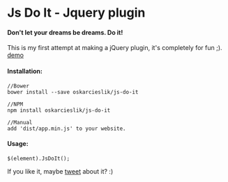 Js Do It - Jquery plugin
=========

#### Don't let your dreams be dreams. Do it!

This is my first attempt at making a jQuery plugin, it's completely for fun ;).
[demo](http://jsfiddle.net/adxp9ozv/2/)

#### Installation:

````
//Bower
bower install --save oskarcieslik/js-do-it

//NPM
npm install oskarcieslik/js-do-it

//Manual
add 'dist/app.min.js' to your website.
````

#### Usage:

````
$(element).JsDoIt();
````

If you like it, maybe [tweet](http://www.twitter.com/share?url=https://github.com/oskarcieslik/js-do-it&hashtags=JsDoIt) about it? :)
